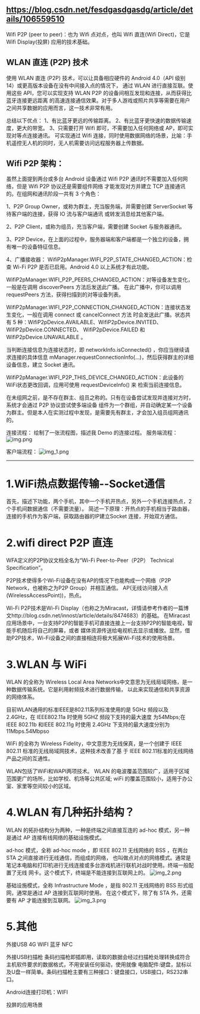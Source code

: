## https://blog.csdn.net/fesdgasdgasdg/article/details/106559510

Wifi P2P (peer to peer)：也为 Wifi 点对点，也叫 Wifi 直连(Wifi Direct)，它是 Wifi Display(投屏) 应用的技术基础。

## WLAN 直连 (P2P) 技术
使用 WLAN 直连 (P2P) 技术，可以让具备相应硬件的 Android 4.0（API 级别 14）或更高版本设备在没有中间接入点的情况下，
通过 WLAN 进行直接互联。使用这些 API，您可以实现支持 WLAN P2P 的设备间相互发现和连接，从而获得比蓝牙连接更远距离
的高速连接通信效果。对于多人游戏或照片共享等需要在用户之间共享数据的应用而言，这一技术非常有用。

总结以下优点：
1、有比蓝牙更远的传输距离。
2、有比蓝牙更快速的数据传输速度，更大的带宽。
3、只需要打开 Wifi 即可，不需要加入任何网络或 AP，即可实现对等点连接通讯。
可实现通过 Wifi 连接，同时使用数据网络的场景，比喻：手机遥控无人机的同时，无人机需要访问远程服务器上传数据。

## Wifi P2P 架构：
虽然上面提到两台或多台 Android 设备通过 Wifi P2P 通讯时不需要加入任何网络，但是 Wifi P2P 协议还是需要组件网络
才能发现对方并建立 TCP 连接通讯的。在组网和通讯阶段一共有 3 个角色：

1、P2P Group Owner，或称为群主，充当服务端，并需要创建 ServerSocket 等待客户端的连接，获得 IO 流与客户端通讯
或转发消息给其他客户端。

2、P2P Client，或称为组员，充当客户端，需要创建 Socket 与服务器通讯。

3、P2P Device，在上面的过程中，服务器端和客户端都是一个独立的设备，拥有唯一的设备特征信息。

4、广播接收器：
WifiP2pManager.WIFI_P2P_STATE_CHANGED_ACTION：检查 Wi-Fi P2P 是否已启用。Android 4.0 以上系统才有此功能。

WifiP2pManager.WIFI_P2P_PEERS_CHANGED_ACTION：对等设备发生变化，一般是在调用 discoverPeers 方法后发送此广播。
在此广播中，你可以调用 requestPeers 方法，获得扫描到的对等设备列表。

WifiP2pManager.WIFI_P2P_CONNECTION_CHANGED_ACTION：连接状态发生变化，一般在调用 connect 或 cancelConnect 方法
时会发送此广播。状态共有 5 种：WifiP2pDevice.AVAILABLE、WifiP2pDevice.INVITED、WifiP2pDevice.CONNECTED、
WifiP2pDevice.FAILED 和 WifiP2pDevice.UNAVAILABLE 。

当判断连接信息为连接状态时，即 networkInfo.isConnected() ，你应当继续请求连接的具体信息 
mManager.requestConnectionInfo(...)，然后获得群主的详细设备信息，建立 Socket 通讯。

WifiP2pManager.WIFI_P2P_THIS_DEVICE_CHANGED_ACTION：此设备的WiFi状态更改回调，应用可使用 requestDeviceInfo() 来
检索当前连接信息。

在未组网之前，是不存在群主、组员之称的。只有在设备尝试发现并连接对方时，系统才会通过 P2P 协议尝试使多端设备
组件为一个群组，并自动确定某一个设备为群主。但是本人在实测过程中发现，是需要先有群主，才会加入组员组网通讯的。

连接流程：
绘制了一张流程图，描述我 Demo 的连接过程。
服务端流程：
![img.png](img.png)

客户端流程：
![img_1.png](img_1.png)


---------------------------------------------
# 1.WiFi热点数据传输--Socket通信
首先，描述下功能，两个手机，其中一个手机开热点，另外一个手机连接热点，2个手机间数据通信（不需要流量）。
简述一下原理：开热点的手机相当于路由器，连接的手机作为客户端，获取路由器的IP建立Socket 连接，开始双方通信。

# 2.wifi direct P2P 直连
WFA定义的P2P协议文档全名为“Wi-Fi Peer-to-Peer（P2P） Technical Specification”。

P2P技术使得多个Wi-Fi设备在没有AP的情况下也能构成一个网络（P2P Network，也被称之为P2P Group）并相互通信。
AP(无线访问接入点(WirelessAccessPoint))，热点。

Wi-Fi P2P技术是Wi-Fi Display（也称之为Miracast，详情请参考作者的一篇博文http://blog.csdn.net/innost/article/details/8474683）的基础。
在Miracast应用场景中，一台支持P2P的智能手机可直接连接上一台支持P2P的智能电视，智能手机随后将自己的屏幕，或者
媒体资源传送给电视机去显示或播放。显然，借助P2P技术，Wi-Fi设备之间的直接相连将极大拓展Wi-Fi技术的使用场景。

# 3.WLAN 与 WiFi
WLAN 的全称为 Wireless Local Area Networks中文意思为无线局域网络，是一种数据传输系统。它是利用射频技术进行数据传输，
以此来实现通信和共享资源的网络体系。

目前WLAN通用的标准IEEE是802.11系列标准使用的是 5GHz 频段以及 2.4GHz，在 IEEE802.11a 时使用 5GHZ 频段下支持的最大速度
为54Mbps;在 IEEE 802.11b 和IEEE 802.11g 时使用 2.4GHz 下支持的最大速度分别为 11Mbps.54Mbpso

WiFi 的全称为 Wireless Fidelity，中文意思为无线保真，是一个创建于 IEEE 802.11 标准的无线局域网技术，这种技术改善了基
于 IEEE 802.11标准的无线网络产品之间的互通性。

WLAN包括了WiFi和WAPI两项技术。
WLAN 的电波覆盖范围较广，适用于区域范围更广的场所，比如学校、机场等公共区域;
wiFi 的覆盖范围较小，适用于办公室、家里等空间较小的区域。

# 4.WLAN 有几种拓扑结构？
WLAN 的拓扑结构分为两种，一种是终端之间直接互连的 ad-hoc 模式，另一种是通过 AP 连接有线网络的基础设施模式。

ad-hoc 模式，全称 ad-hoc mode ，即 IEEE 802.11 无线网络的 BSS ，在两台 STA 之间直接进行无线通信，而组成的网络，
也叫做点对点的网络模式。通常是笔记本电脑和打印机进行无线连接或多台游戏机进行联机对战时使用。终端一般配置了无线
网卡。这个模式下，终端是不能连接到互联网上的。
![img_2.png](img_2.png)

基础设施模式，全称 Infrastructure Mode ，是指 802.11 无线网络的 BSS 形式组网，通常是通过 AP 连接到互联网时使用。
在这个模式下，除了有 STA 外，还需要有 AP 才能连接到互联网。
![img_3.png](img_3.png)

# 5.其他
外接USB 4G WIFI 蓝牙 NFC

外接USB扫描枪
条码扫描枪即插即用，读取的数据会经过扫描枪处理转换成符合主机软件要求的数据格式，不用安装任何驱动，使用就像
电脑配件:键盘，鼠标以及U盘一样简单。条码扫描枪主要有三种接口：键盘接口，USB接口，RS232串口。

Android连接打印机：WIFI

投屏的应用场景

